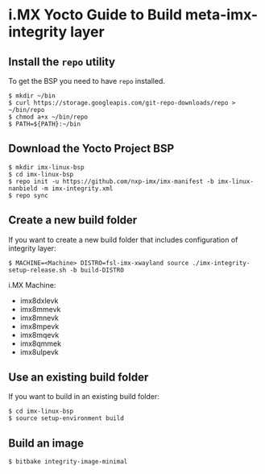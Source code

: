 i.MX Yocto Guide to Build meta-imx-integrity layer
==================================================

Install the `repo` utility
--------------------------

To get the BSP you need to have `repo` installed.

```
$ mkdir ~/bin
$ curl https://storage.googleapis.com/git-repo-downloads/repo > ~/bin/repo
$ chmod a+x ~/bin/repo
$ PATH=${PATH}:~/bin
```

Download the Yocto Project BSP
------------------------------
```
$ mkdir imx-linux-bsp
$ cd imx-linux-bsp
$ repo init -u https://github.com/nxp-imx/imx-manifest -b imx-linux-nanbield -m imx-integrity.xml
$ repo sync
```

Create a new build folder
-------------------------


If you want to create a new build folder that includes configuration of
integrity layer:
```
$ MACHINE=<Machine> DISTRO=fsl-imx-xwayland source ./imx-integrity-setup-release.sh -b build-DISTRO
```
i.MX Machine:
- imx8dxlevk
- imx8mmevk
- imx8mnevk
- imx8mpevk
- imx8mqevk
- imx8qmmek
- imx8ulpevk

Use an existing build folder
----------------------------

If you want to build in an existing build folder:

```
$ cd imx-linux-bsp
$ source setup-environment build
```

Build an image
--------------

```
$ bitbake integrity-image-minimal
```
